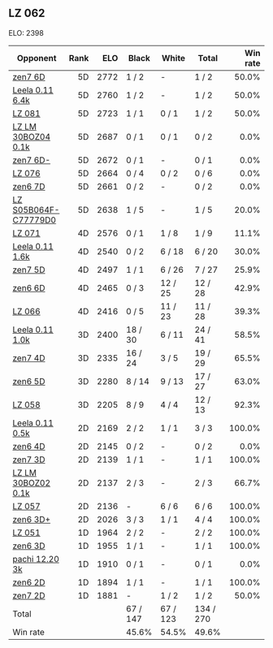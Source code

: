 ## LZ 062 ##

ELO: 2398

Opponent | Rank | ELO | Black | White | Total | Win rate
---------|-----:|----:|-------|-------|-------|-------:
[zen7 6D](zen7%206D.md) | 5D | 2772 | 1 / 2 | - | 1 / 2 | 50.0%
[Leela 0.11 6.4k](Leela%200.11%206.4k.md) | 5D | 2760 | 1 / 2 | - | 1 / 2 | 50.0%
[LZ 081](LZ%20081.md) | 5D | 2723 | 1 / 1 | 0 / 1 | 1 / 2 | 50.0%
[LZ LM 30BOZ04 0.1k](LZ%20LM%2030BOZ04%200.1k.md) | 5D | 2687 | 0 / 1 | 0 / 1 | 0 / 2 | 0.0%
[zen7 6D-](zen7%206D-.md) | 5D | 2672 | 0 / 1 | - | 0 / 1 | 0.0%
[LZ 076](LZ%20076.md) | 5D | 2664 | 0 / 4 | 0 / 2 | 0 / 6 | 0.0%
[zen6 7D](zen6%207D.md) | 5D | 2661 | 0 / 2 | - | 0 / 2 | 0.0%
[LZ S05B064F-C77779D0](LZ%20S05B064F-C77779D0.md) | 5D | 2638 | 1 / 5 | - | 1 / 5 | 20.0%
[LZ 071](LZ%20071.md) | 4D | 2576 | 0 / 1 | 1 / 8 | 1 / 9 | 11.1%
[Leela 0.11 1.6k](Leela%200.11%201.6k.md) | 4D | 2540 | 0 / 2 | 6 / 18 | 6 / 20 | 30.0%
[zen7 5D](zen7%205D.md) | 4D | 2497 | 1 / 1 | 6 / 26 | 7 / 27 | 25.9%
[zen6 6D](zen6%206D.md) | 4D | 2465 | 0 / 3 | 12 / 25 | 12 / 28 | 42.9%
[LZ 066](LZ%20066.md) | 4D | 2416 | 0 / 5 | 11 / 23 | 11 / 28 | 39.3%
[Leela 0.11 1.0k](Leela%200.11%201.0k.md) | 3D | 2400 | 18 / 30 | 6 / 11 | 24 / 41 | 58.5%
[zen7 4D](zen7%204D.md) | 3D | 2335 | 16 / 24 | 3 / 5 | 19 / 29 | 65.5%
[zen6 5D](zen6%205D.md) | 3D | 2280 | 8 / 14 | 9 / 13 | 17 / 27 | 63.0%
[LZ 058](LZ%20058.md) | 3D | 2205 | 8 / 9 | 4 / 4 | 12 / 13 | 92.3%
[Leela 0.11 0.5k](Leela%200.11%200.5k.md) | 2D | 2169 | 2 / 2 | 1 / 1 | 3 / 3 | 100.0%
[zen6 4D](zen6%204D.md) | 2D | 2145 | 0 / 2 | - | 0 / 2 | 0.0%
[zen7 3D](zen7%203D.md) | 2D | 2139 | 1 / 1 | - | 1 / 1 | 100.0%
[LZ LM 30BOZ02 0.1k](LZ%20LM%2030BOZ02%200.1k.md) | 2D | 2137 | 2 / 3 | - | 2 / 3 | 66.7%
[LZ 057](LZ%20057.md) | 2D | 2136 | - | 6 / 6 | 6 / 6 | 100.0%
[zen6 3D+](zen6%203D+.md) | 2D | 2026 | 3 / 3 | 1 / 1 | 4 / 4 | 100.0%
[LZ 051](LZ%20051.md) | 1D | 1964 | 2 / 2 | - | 2 / 2 | 100.0%
[zen6 3D](zen6%203D.md) | 1D | 1955 | 1 / 1 | - | 1 / 1 | 100.0%
[pachi 12.20 3k](pachi%2012.20%203k.md) | 1D | 1910 | 0 / 1 | - | 0 / 1 | 0.0%
[zen6 2D](zen6%202D.md) | 1D | 1894 | 1 / 1 | - | 1 / 1 | 100.0%
[zen7 2D](zen7%202D.md) | 1D | 1881 | - | 1 / 2 | 1 / 2 | 50.0%
Total | | | 67 / 147 | 67 / 123 | 134 / 270 | 
Win rate| | | 45.6% | 54.5% | 49.6% | 
